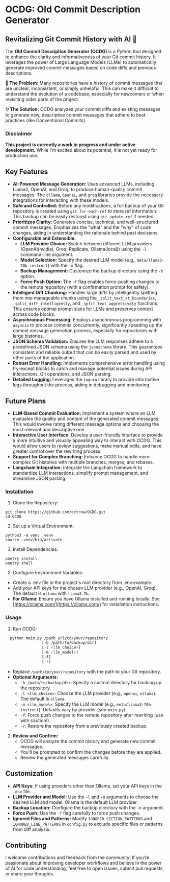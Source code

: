# OCDG: Old Commit Description Generator

## Revitalizing Git Commit History with AI 🤖

The **Old Commit Description Generator (OCDG)** is a Python tool designed to enhance the clarity and informativeness of your Git commit history. It leverages the power of Large Language Models (LLMs) to automatically generate improved commit messages based on code diffs and previous descriptions. 

**🤔  The Problem:**  Many repositories have a history of commit messages that are unclear, inconsistent, or simply unhelpful. This can make it difficult to understand the evolution of a codebase, especially for newcomers or when revisiting older parts of the project.

**✨ The Solution:**  OCDG analyzes your commit diffs and existing messages to generate new, descriptive commit messages that adhere to best practices (like Conventional Commits). 

### Disclaimer
**This project is currently a work in progress and under active development.** While I'm excited about its potential, it is not yet ready for production use. 

## Key Features

- **AI-Powered Message Generation:**  Uses advanced LLMs, including Llama2, OpenAI, and Groq, to produce human-quality commit messages.  The `ollama`, `openai`, and `groq` libraries provide the necessary integrations for interacting with these models. 
- **Safe and Controlled:** Before any modifications, a full backup of your Git repository is created using `git for-each-ref` to store ref information. This backup can be easily restored using `git update-ref` if needed. 
- **Prioritizes Clarity:** Generates concise, technical, and well-structured commit messages.  Emphasizes the "what" and the "why" of code changes, aiding in understanding the rationale behind past decisions.
- **Configurable and Extensible:**  
    - **LLM Provider Choice:**  Switch between different LLM providers (OpenAI(nvidia), Groq, Replicate, Ollama(local)) using the `-l` command-line argument. 
    - **Model Selection:** Specify the desired LLM model (e.g., `meta/llama3-70b-instruct`) with the `-m` flag.
    - **Backup Management:** Customize the backup directory using the `-b` option.
    - **Force Push Option:**  The `-f` flag enables force-pushing changes to the remote repository (with a confirmation prompt for safety).
- **Intelligent Diff Chunking:** Handles large diffs by intelligently splitting them into manageable chunks using the `_split_text_at_boundaries`, `_split_diff_intelligently`, and `_split_text_aggressively` functions. This ensures optimal prompt sizes for LLMs and preserves context across code blocks. 
- **Asynchronous Processing:** Employs asynchronous programming with `asyncio` to process commits concurrently, significantly speeding up the commit message generation process, especially for repositories with large histories.
- **JSON Schema Validation:**  Ensures the LLM responses adhere to a predefined JSON schema using the `jsonschema` library. This guarantees consistent and reliable output that can be easily parsed and used by other parts of the application.
- **Robust Error Handling:**  Implements comprehensive error handling using try-except blocks to catch and manage potential issues during API interactions, Git operations, and JSON parsing.
- **Detailed Logging:** Leverages the `loguru` library to provide informative logs throughout the process, aiding in debugging and monitoring.

## Future Plans

- **LLM-Based Commit Evaluation:** Implement a system where an LLM evaluates the quality and content of the generated commit messages. This would involve rating different message options and choosing the most relevant and descriptive one.
- **Interactive User Interface:** Develop a user-friendly interface to provide a more intuitive and visually appealing way to interact with OCDG.  This would allow users to review suggestions, make manual edits, and have greater control over the rewriting process.
- **Support for Complex Branching:** Enhance OCDG to handle more complex Git histories with multiple branches, merges, and rebases.
- **Langchain Integration:** Integrate the Langchain framework to standardize LLM interactions, simplify prompt management, and streamline JSON parsing.

### Installation

1. Clone the Repository:
```shell
git clone https://github.com/octrow/OCDG.git
cd OCDG
```
2. Set up a Virtual Environment:
```shell
python3 -m venv .venv 
source .venv/bin/activate
```
3. Install Dependencies:
```shell
poetry install
poetry shell
```
3. Configure Environment Variables:
- Create a .env file in the project's root directory from .env.example.
- Add your API keys for the chosen LLM provider (e.g., OpenAI, Groq). The default is `ollama` with `llama3 7b`.
- **For Ollama:** Ensure you have Ollama installed and running locally. See [https://ollama.com/](https://ollama.com/) for installation instructions.

### Usage

1. Run OCDG:
 ```bash
   python main.py /path_url/to/your/repository 
                 [-b /path/to/backup/dir] 
                 [-l <llm_choice>] 
                 [-m <llm_model>] 
                 [-f]
                 [-r]
```
- Replace `/path/to/your/repository` with the path to your Git repository.
- **Optional Arguments:**
  - `-b /path/to/backup/dir`: Specify a custom directory for backing up the repository.
  - `-l <llm_choice>`: Choose the LLM provider (e.g., `openai`, `ollama`). The default is `ollama`.
  - `-m <llm_model>`:  Specify the LLM model (e.g., `meta/llama3-70b-instruct`).  Defaults vary by provider (see `main.py`).
  - `-f`: Force push changes to the remote repository after rewriting (use with caution!).
  - `-r`: Restore the repository from a previously created backup.
  
2. **Review and Confirm:**
   - OCDG will analyze the commit history and generate new commit messages.
   - You'll be prompted to confirm the changes before they are applied.
   - Review the generated messages carefully.

## Customization

- **API Keys:**  If using providers other than Ollama, set your API keys in the `.env` file.
- **LLM Provider and Model:**  Use the `-l` and `-m` arguments to choose the desired LLM and model. Ollama is the default LLM provider. 
- **Backup Location:** Configure the backup directory with the `-b` argument.
- **Force Push:** Use the `-f` flag carefully to force push changes.
- **Ignored Files and Patterns:** Modify `IGNORED_SECTION_PATTERNS` and `IGNORED_LINE_PATTERNS` in `config.py` to exclude specific files or patterns from diff analysis. 

## Contributing

I welcome contributions and feedback from the community! If you're passionate about improving developer workflows and believe in the power of AI for code understanding, feel free to open issues, submit pull requests, or share your thoughts. 
